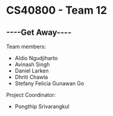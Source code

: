 # CS40800 - Team 12


## ----Get Away----


Team members:  
- Aldio Ngudjiharto
- Avinash Singh
- Daniel Larken
- Dhriti Chawla
- Stefany Felicia Gunawan Go

Project Coordinator: 
- Pongthip Srivarangkul 
